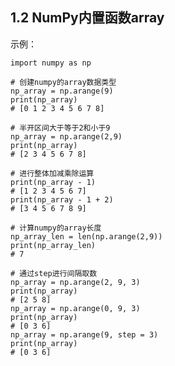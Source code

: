 ## 1.2 NumPy内置函数array

示例：

	import numpy as np
	
	# 创建numpy的array数据类型
	np_array = np.arange(9)
	print(np_array)
	# [0 1 2 3 4 5 6 7 8]
	
	# 半开区间大于等于2和小于9
	np_array = np.arange(2,9)
	print(np_array)
	# [2 3 4 5 6 7 8]
	
	# 进行整体加减乘除运算
	print(np_array - 1)
	# [1 2 3 4 5 6 7]
	print(np_array - 1 + 2)
	# [3 4 5 6 7 8 9]
	
	# 计算numpy的array长度
	np_array_len = len(np.arange(2,9))
	print(np_array_len)
	# 7
	
	# 通过step进行间隔取数
	np_array = np.arange(2, 9, 3)
	print(np_array)
	# [2 5 8]
	np_array = np.arange(0, 9, 3)
	print(np_array)
	# [0 3 6]
	np_array = np.arange(9, step = 3)
	print(np_array)
	# [0 3 6]
